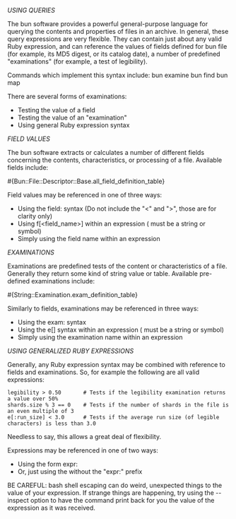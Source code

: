 _USING QUERIES_

The bun software provides a powerful general-purpose language for querying the contents and properties of files
in an archive. In general, these query expressions are very flexible. They can contain just about any valid Ruby 
expression, and can reference the values of fields defined for bun file (for example, its MD5 digest, or its 
catalog date), a number of predefined "examinations" (for example, a test of legibility).

Commands which implement this syntax include:
    bun examine
    bun find
    bun map

There are several forms of examinations:
- Testing the value of a field
- Testing the value of an "examination"
- Using general Ruby expression syntax

_FIELD VALUES_

The bun software extracts or calculates a number of different fields concerning the contents, characteristics,
or processing of a file. Available fields include:

#{Bun::File::Descriptor::Base.all_field_definition_table}

Field values may be referenced in one of three ways:
- Using the field:<field name> syntax (Do not include the "<" and ">", those are for clarity only)
- Using f[<field_name>] within an expression (<field name> must be a string or symbol)
- Simply using the field name within an expression 

_EXAMINATIONS_

Examinations are predefined tests of the content or characteristics of a file. Generally they return some kind
of string value or table. Available pre-defined examinations include:

#{String::Examination.exam_definition_table}

Similarly to fields, examinations may be referenced in three ways:
- Using the exam:<examination name> syntax
- Using the e[<examination name>] syntax within an expression (<examination name> must be a string or symbol)
- Simply using the examination name within an expression

_USING GENERALIZED RUBY EXPRESSIONS_

Generally, any Ruby expression syntax may be combined with reference to fields and examinations. So, for example
the following are all valid expressions:

    legibility > 0.50       # Tests if the legibility examination returns a value over 50%
    shards.size % 3 == 0    # Tests if the number of shards in the file is an even multiple of 3
    e[:run_size] < 3.0      # Tests if the average run size (of legible characters) is less than 3.0

Needless to say, this allows a great deal of flexibility.

Expressions may be referenced in one of two ways:
- Using the form expr:<expression>
- Or, just using the <expression> without the "expr:" prefix

BE CAREFUL: bash shell escaping can do weird, unexpected things to the value of your expression. If strange things
are happening, try using the --inspect option to have the command print back for you the value of the expression
as it was received.

